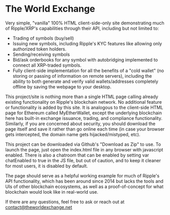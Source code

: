 # The World Exchange

Very simple, "vanilla" 100% HTML client-side-only site demonstrating much of Ripple/XRP's capabilities through their API, including but not limited to:
- Trading of symbols (buy/sell)
- Issuing new symbols, including Ripple's KYC features like allowing only authorized token holders.
- Sending/receiving symbols
- Bid/ask orderbooks for any symbol with autobridging implemented to connect all XRP-traded symbols.
- Fully client-side implementation for all the benefits of a "cold wallet" (no storing or passing of information on remote servers), including the ability to both generate and verify valid wallets/addresses completely offline by saving the webpage to your desktop.

This project/site is nothing more than a single HTML page calling already existing functionality on Ripple's blockchain network.  No additional feature or functionality is added by this site.  It is analogous to the client-side HTML page for Ethereum called MyEtherWallet, except the underlying blockchain here has built-in exchange issuance, trading, and compliance functionality.  Similarly, if you are concerned about security, you should download the page itself and save it rather than go online each time (in case your browser gets intercepted, the domain name gets hijacked/mistyped, etc).

This project can be downloaded via Github's "Download as Zip" to use.  To launch the page, just open the index.html file in any browser with javascript enabled.  There is also a chatroom that can be enabled by setting var chatEnabled to true in the JS file, but out of caution, and to keep it cleaner for most users, it is disabled by default.

The page should serve as a helpful working example for much of Ripple's API functionality, which has been around since 2014 but lacks the tools and UIs of other blockchain ecosystems, as well as a proof-of-concept for what blockchain would look like in real-world use.

If there are any questions, feel free to ask or reach out at contact@theworldexchange.net
